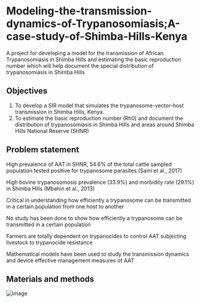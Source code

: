 # Modeling-the-transmission-dynamics-of-Trypanosomiasis;A-case-study-of-Shimba-Hills-Kenya
A project for developing a model for the transmission of African Trypanosomiasis in Shimba Hills and estimating the basic reproduction number which will help document the special distribution of trypanosomiasis in Shimba Hills
## Objectives
1. To develop a SIR model that simulates the trypanosome-vector-host transmission in Shimba Hills, Kenya.
2. To estimate the basic reproduction number (Rh0) and document the distribution of trypanosomiasis in Shimba Hills and areas around Shimba Hills National Reserve (SHNR)

## Problem statement
High prevalence of AAT in SHNR, 54.6% of the total cattle sampled population tested positive for trypanosome parasites (Saini et al., 2017) 

High bovine trypanosomosis prevalence (33.9%) and morbidity rate (29.1%) in Shimba Hills (Mbahin et al., 2013)

Critical in understanding how efficiently a trypanosome can be transmitted in a certain population from one host to another 

No study has been done to show how efficiently a trypanosome can be transmitted in a certain population 

Farmers are totally dependent on trypanocides to control AAT subjecting livestock to trypanocide resistance


Mathematical models have been used to study the transmission dynamics and device effective management measures of AAT

## Materials and methods

![image](https://github.com/glado718/Developing-a-model-for-the-transmission-of-African-Trypanosomiasis-in-Shimba-Hills-Kenya./assets/72727060/903a2fbc-28ef-48bb-96a5-d78d65287c7f)

